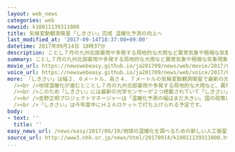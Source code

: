 ```yaml
---
layout: web_news
categories: web
newsid: k10011139311000
title: 気候変動観測衛星「しきさい」完成 温暖化予測の向上へ
last_modified_at: '2017-09-14T18:37:00+09:00'
datetime: 2017年09月14日 18時37分
description: ことし７月の九州北部豪雨や多発する局地的な大雨など異常気象や極端な気象現象との関連が指摘される地球温暖化について、将来の予測の精度を高めようと新たな機能を備えた気候変動観測衛星「しきさい」が完成し、１４日に報道陣に公開されました。
summary: ことし７月の九州北部豪雨や多発する局地的な大雨など異常気象や極端な気象現象との関連が指摘される地球温暖化について、将来の予測の精度を高めようと新たな機能を備えた気候変動観測衛星「しきさい」が完成し、１４日に報道陣に公開されました。
movie_url: https://newswebeasy.github.io/ja201709/news/web/movie/2017/09/19/k10011139311000.mp4
voice_url: https://newswebeasy.github.io/ja201709/news/web/voice/2017/09/19/k10011139311000.mp3
more: 「しきさい」は幅２．６メートル、高さ４．７メートルの気候変動観測衛星で最新の光学センサーを搭載し、これまで地球温暖化に影響するとされながら十分な観測ができなかった大気中の微粒子や陸上の植物の分布などのデータを長期的に観測することができます。<br
  /><br />地球温暖化が進むとことし７月の九州北部豪雨や多発する局地的な大雨など、異常気象や極端な気象現象が起きる回数が増えると予測されていますが、現在の衛星を使った観測方法では将来の気温上昇や異常気象の頻度の予測には限界があるとされていました。<br
  /><br />このため「しきさい」には最新の光学センサーが２つ搭載されていて「しきさい」がもたらす新たなデータによって、将来の予測がより正確に行えるようになると期待されています。<br
  /><br />杢野正明プロジェクトマネージャーは「温暖化予測の幅はまだ大きい。国の政策にも関わる予測なので高精度の観測データを使って精度を上げていきたい」と話しています。<br
  /><br />「しきさい」は今年度中にＨ２Ａロケットで打ち上げられる予定です。
body:
- text: ''
  title: ''
easy_news_url: /news/easy/2017/09/19/地球の温暖化を調べるための新しい人工衛星ができる/
source_url: http://www3.nhk.or.jp/news/html/20170914/k10011139311000.html
...
```

